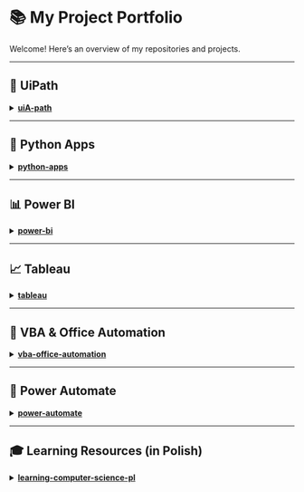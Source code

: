 # 📚 My Project Portfolio

Welcome! Here’s an overview of my repositories and projects.

---

## 🤖 UiPath
<details>
  <summary><strong><a href="https://github.com/MateuszMachowina/ui-path">uiA-path</a></strong></summary>

- [Briefing Bot](https://github.com/MateuszMachowina/ui-path/tree/main/Briefing-Bot)
- [Invoice OCR to Excel](https://github.com/MateuszMachowina/ui-path/tree/main/Invoice_OCR_to_Excel)

</details>

---

## 🐍 Python Apps
<details>
  <summary><strong><a href="https://github.com/MateuszMachowina/python-apps">python-apps</a></strong></summary>

- [Excel Exchange Rates Converter](https://github.com/MateuszMachowina/python-apps/tree/main/Excel%20Exchange%20Rates%20Converter)
- [FX Rates Checker](https://github.com/MateuszMachowina/python-apps/tree/main/FX%20Rates%20Checker)
- [World of Tanks Stats Viewer](https://github.com/MateuszMachowina/python-apps/tree/main/World%20of%20Tanks%20Stats%20Viewer)

</details>

---

## 📊 Power BI
<details>
  <summary><strong><a href="https://github.com/MateuszMachowina/power-bi">power-bi</a></strong></summary>

- [Steam Games Dashboard](https://github.com/MateuszMachowina/power-bi/tree/main/steam-games-dashboard)

</details>

---

## 📈 Tableau
<details>
  <summary><strong><a href="https://github.com/MateuszMachowina/tableau">tableau</a></strong></summary>

- [Global Weather & Cost of Living Dashboard](https://github.com/MateuszMachowina/tableau/tree/main/Global%20Weather%20%26%20Cost%20of%20Living%20Dashboard)
- [Steam Games Peak CCU Dashboard](https://github.com/MateuszMachowina/tableau/tree/main/Steam%20Games%20Peak%20CCU%20Dashboard)

</details>

---

## 🔧 VBA & Office Automation
<details>
  <summary><strong><a href="https://github.com/MateuszMachowina/vba-office-automation">vba-office-automation</a></strong></summary>

- [Export SQL Queries from MS Access](https://github.com/MateuszMachowina/vba-office-automation/tree/main/export-sql-queries-from-ms-access)
- [Sales Department Project](https://github.com/MateuszMachowina/vba-office-automation/tree/main/sales-department-project)

</details>

---

## 🔄 Power Automate
<details>
  <summary><strong><a href="https://github.com/MateuszMachowina/power-automate">power-automate</a></strong></summary>

- [Customer Overdue Payment Notifier](https://github.com/MateuszMachowina/power-automate/tree/main/Customer-Overdue-Payment-Notifier)
- [Email Attachment Processor & ZIP Extractor](https://github.com/MateuszMachowina/power-automate/tree/main/Email-Attachment-Processor-%26-ZIP-Extractor)

</details>

---

## 🎓 Learning Resources (in Polish)
<details>
  <summary><strong><a href="https://github.com/MateuszMachowina/learning-computer-science-pl">learning-computer-science-pl</a></strong></summary>

- [Algorytmy Python](https://github.com/MateuszMachowina/learning-computer-science-pl/tree/main/algorytmy-python)
- [Python](https://github.com/MateuszMachowina/learning-computer-science-pl/tree/main/python)
- [SQL](https://github.com/MateuszMachowina/learning-computer-science-pl/tree/main/sql)
- [Excel](https://github.com/MateuszMachowina/learning-computer-science-pl/tree/main/excel)
- [Arkusze maturalne](https://github.com/MateuszMachowina/learning-computer-science-pl/tree/main/arkusze-maturalne)

</details>
